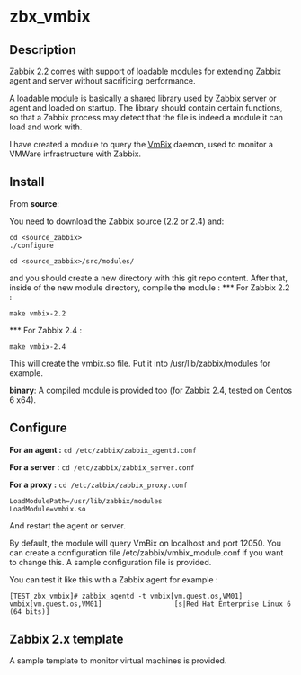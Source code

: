 zbx_vmbix
=====================

Description
-----------
Zabbix 2.2 comes with support of loadable modules for extending Zabbix agent and server without sacrificing performance.

A loadable module is basically a shared library used by Zabbix server or agent and loaded on startup. The library should contain certain functions, so that a Zabbix process may detect that the file is indeed a module it can load and work with.

I have created a module to query the [VmBix](https://github.com/dav3860/vmbix) daemon, used to monitor a VMWare infrastructure with Zabbix.

Install
-------

From **source**:

You need to download the Zabbix source (2.2 or 2.4) and:

```
cd <source_zabbix>
./configure

cd <source_zabbix>/src/modules/ 
```

and you should create a new directory with this git repo content. After that, inside of the new module directory, compile the module :
*** For Zabbix 2.2 :
```
make vmbix-2.2
```
*** For Zabbix 2.4 :
```
make vmbix-2.4
```

This will create the vmbix.so file. Put it into /usr/lib/zabbix/modules for example.

**binary**:
A compiled module is provided too (for Zabbix 2.4, tested on Centos 6 x64).

Configure
---------

**For an agent :** `cd /etc/zabbix/zabbix_agentd.conf`

**For a server :** `cd /etc/zabbix/zabbix_server.conf`

**For a proxy :** `cd /etc/zabbix/zabbix_proxy.conf`

```
LoadModulePath=/usr/lib/zabbix/modules
LoadModule=vmbix.so
```

And restart the agent or server.

By default, the module will query VmBix on localhost and port 12050. You can create a configuration file /etc/zabbix/vmbix_module.conf if you want to change this. A sample configuration file is provided.

You can test it like this with a Zabbix agent for example :

```
[TEST zbx_vmbix]# zabbix_agentd -t vmbix[vm.guest.os,VM01]
vmbix[vm.guest.os,VM01]                  [s|Red Hat Enterprise Linux 6 (64 bits)]
```

Zabbix 2.x template
---------------------

A sample template to monitor virtual machines is provided.
